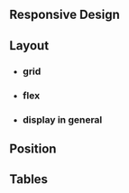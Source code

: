 ## Responsive Design

## Layout

- ### grid
- ### flex
- ### display in general

## Position

## Tables